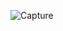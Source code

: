 
![Capture](https://user-images.githubusercontent.com/7897103/172073960-eb8e446b-1968-44ef-9bef-e2f5c222593c.PNG)
